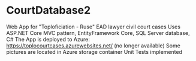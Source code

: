 # CourtDatabase2
Web App for "Toploficiation - Ruse" EAD lawyer civil court cases
Uses ASP.NET Core MVC pattern, EntityFramework Core, SQL Server database, C#
The App is deployed to Azure: https://toplocourtcases.azurewebsites.net/ (no longer available)
Some pictures are located in Azure storage container 
Unit Tests implemented
